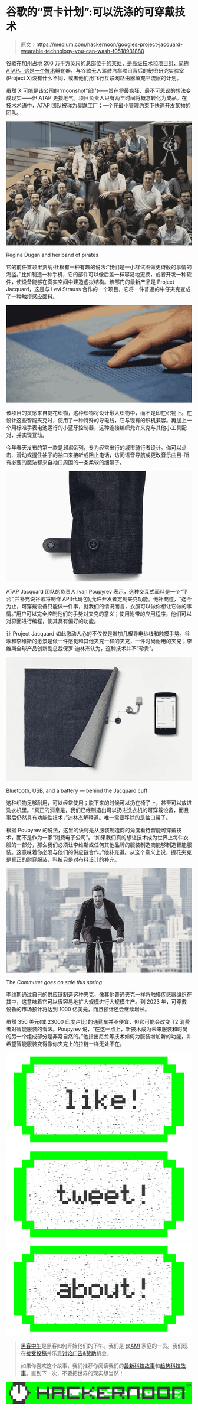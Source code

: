 # 谷歌的“贾卡计划”:可以洗涤的可穿戴技术

> 原文：<https://medium.com/hackernoon/googles-project-jacquard-wearable-technology-you-can-wash-f0518931880>

谷歌在加州占地 200 万平方英尺的总部位于[的某处，是高级技术和项目组，简称 ATAP。这是一个](https://hackernoon.com/tagged/googles)[技术](https://hackernoon.com/tagged/technology)孵化器，与谷歌无人驾驶汽车项目背后的秘密研究实验室(Project X)没有什么不同，或者他们用飞行互联网路由器填充平流层的计划。

虽然 X 可能是该公司的“moonshot”部门——旨在将最疯狂、最不可思议的想法变成现实——但 ATAP 更接地气。项目负责人只有两年时间将概念转化为成品。在技术术语中，ATAP 团队被称为臭鼬工厂；一个在最小管理约束下快速开发某物的团队。

![](img/31ea4041507633435c8b07d07e5ea40c.png)

Regina Dugan and her band of pirates

它的前任首领里贾纳·杜根有一种有趣的说法:“我们是一小群试图做史诗般的事情的海盗。”比如制造一种手机，它的部件可以像后盖一样容易地更换，或者开发一种软件，使设备能够在真实空间中建造虚拟结构。该部门的最新产品是 Project Jacquard，这是与 Levi Strauss 合作的一个项目，它将一件普通的牛仔夹克变成了一种触摸感应面料。

![](img/5ad21c78c8c0f38d7d10d7ede426cb90.png)

该项目的灵感来自提花织物，这种织物将设计融入织物中，而不是印在织物上。在设计这些智能夹克时，使用了一种特殊的导电线，它与现有的织机兼容。再加上一个用标准手表电池运行的小蓝牙控制器，这种连接编织允许夹克与其他小工具配对，并实现互动。

今年春天发布的第一款是*通勤*系列，专为经常出行的城市骑行者设计。你可以点击、滑动或握住袖子的袖口来接听或阻止电话，访问语音导航或更改音乐曲目-所有必要的魔法都来自袖口周围的一条柔软的细带子。

![](img/4c5e2fc9deff40dc6870f394dbac5ec6.png)

ATAP Jacquard 团队的负责人 Ivan Poupyrev 表示，这种交互式面料是一个“平台”,并补充说谷歌将制作 API(代码包),允许开发者定制夹克功能。他补充道，“迄今为止，可穿戴设备只能做一件事，就我们的情况而言，衣服可以做你想让它做的事情。”用户可以完全控制他们的手势对夹克的意义；使用附带的应用程序，他们可以对界面进行编程，使其具有偏好的功能。

让 Project Jacquard 如此激动人心的不仅仅是增加几根导电纱线和触摸手势。谷歌和李维斯的愿景是做一件感觉和其他夹克一样的夹克，一件时尚耐用的夹克；李维斯全球产品创新副总裁保罗·迪林杰认为，这种技术并不“珍贵”。

![](img/61bc7930d6d84017cf92b3c8393065a0.png)

Bluetooth, USB, and a battery — behind the Jacquard cuff

这种织物足够耐用，可以经常使用；脱下来的时候可以扔在椅子上，甚至可以放进洗衣机里。“真正的消息是，我们已经制造出可以扔进洗衣机的可穿戴设备，而且事后仍然具有功能性技术，”迪林杰解释道。唯一需要移除的是袖口带子。

根据 Poupyrev 的说法，这里的诀窍是从服装制造商的角度看待智能可穿戴技术，而不是作为一家“消费电子公司”。“如果我们真的想让技术成为世界上每件衣服的一部分，那么我们必须让李维斯或任何其他品牌的服装制造商能够制造智能服装。这意味着你必须与他们的供应链合作。”他补充道。从这个意义上说，提花夹克是真正的耐穿服装，科技只是对布料设计的补充。

![](img/3e0df8b0b5b73edb39eed7aa5981c153.png)

The *Commuter goes on sale this spring*

李维斯通过自己的供应链制造这种夹克，像其他普通夹克一样将触摸传感器编织在其中，这意味着它可以很容易地扩大规模进行大规模生产。到 2023 年，可穿戴设备的市场预计将达到 1000 亿美元，而且预计还会继续增长。

虽然 350 美元(或 23000 印度卢比)的通勤车并不便宜，但它可能会改变 T2 消费者对智能服装的看法。Poupyrev 说，“在这一点上，新技术成为未来服装和时尚的另一个组成部分是非常自然的。”他指出尼龙等技术如何为服装增加新的功能，并希望智能服装变得像你夹克上的拉链一样无处不在。

[![](img/50ef4044ecd4e250b5d50f368b775d38.png)](http://bit.ly/HackernoonFB)[![](img/979d9a46439d5aebbdcdca574e21dc81.png)](https://goo.gl/k7XYbx)[![](img/2930ba6bd2c12218fdbbf7e02c8746ff.png)](https://goo.gl/4ofytp)

> [黑客中午](http://bit.ly/Hackernoon)是黑客如何开始他们的下午。我们是 [@AMI](http://bit.ly/atAMIatAMI) 家庭的一员。我们现在[接受投稿](http://bit.ly/hackernoonsubmission)并乐意[讨论广告&赞助](mailto:partners@amipublications.com)机会。
> 
> 如果你喜欢这个故事，我们推荐你阅读我们的[最新科技故事](http://bit.ly/hackernoonlatestt)和[趋势科技故事](https://hackernoon.com/trending)。直到下一次，不要把世界的现实想当然！

![](img/be0ca55ba73a573dce11effb2ee80d56.png)